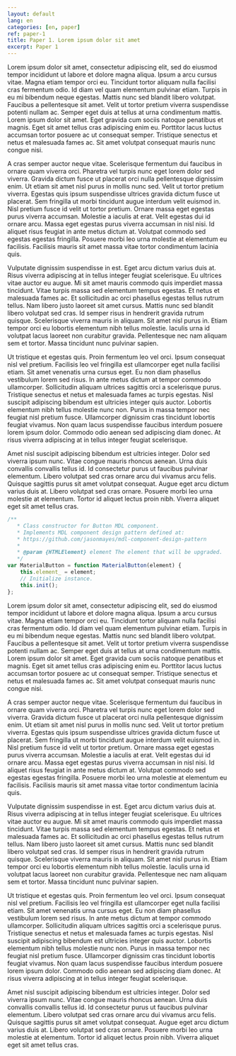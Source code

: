 ```yaml
---
layout: default
lang: en
categories: [en, paper]
ref: paper-1
title: Paper 1. Lorem ipsum dolor sit amet
excerpt: Paper 1
---
```


Lorem ipsum dolor sit amet, consectetur adipiscing elit, sed do eiusmod tempor incididunt ut labore et dolore magna aliqua. Ipsum a arcu cursus vitae. Magna etiam tempor orci eu. Tincidunt tortor aliquam nulla facilisi cras fermentum odio. Id diam vel quam elementum pulvinar etiam. Turpis in eu mi bibendum neque egestas. Mattis nunc sed blandit libero volutpat. Faucibus a pellentesque sit amet. Velit ut tortor pretium viverra suspendisse potenti nullam ac. Semper eget duis at tellus at urna condimentum mattis. Lorem ipsum dolor sit amet. Eget gravida cum sociis natoque penatibus et magnis. Eget sit amet tellus cras adipiscing enim eu. Porttitor lacus luctus accumsan tortor posuere ac ut consequat semper. Tristique senectus et netus et malesuada fames ac. Sit amet volutpat consequat mauris nunc congue nisi.

A cras semper auctor neque vitae. Scelerisque fermentum dui faucibus in ornare quam viverra orci. Pharetra vel turpis nunc eget lorem dolor sed viverra. Gravida dictum fusce ut placerat orci nulla pellentesque dignissim enim. Ut etiam sit amet nisl purus in mollis nunc sed. Velit ut tortor pretium viverra. Egestas quis ipsum suspendisse ultrices gravida dictum fusce ut placerat. Sem fringilla ut morbi tincidunt augue interdum velit euismod in. Nisl pretium fusce id velit ut tortor pretium. Ornare massa eget egestas purus viverra accumsan. Molestie a iaculis at erat. Velit egestas dui id ornare arcu. Massa eget egestas purus viverra accumsan in nisl nisi. Id aliquet risus feugiat in ante metus dictum at. Volutpat commodo sed egestas egestas fringilla. Posuere morbi leo urna molestie at elementum eu facilisis. Facilisis mauris sit amet massa vitae tortor condimentum lacinia quis.

Vulputate dignissim suspendisse in est. Eget arcu dictum varius duis at. Risus viverra adipiscing at in tellus integer feugiat scelerisque. Eu ultrices vitae auctor eu augue. Mi sit amet mauris commodo quis imperdiet massa tincidunt. Vitae turpis massa sed elementum tempus egestas. Et netus et malesuada fames ac. Et sollicitudin ac orci phasellus egestas tellus rutrum tellus. Nam libero justo laoreet sit amet cursus. Mattis nunc sed blandit libero volutpat sed cras. Id semper risus in hendrerit gravida rutrum quisque. Scelerisque viverra mauris in aliquam. Sit amet nisl purus in. Etiam tempor orci eu lobortis elementum nibh tellus molestie. Iaculis urna id volutpat lacus laoreet non curabitur gravida. Pellentesque nec nam aliquam sem et tortor. Massa tincidunt nunc pulvinar sapien.

Ut tristique et egestas quis. Proin fermentum leo vel orci. Ipsum consequat nisl vel pretium. Facilisis leo vel fringilla est ullamcorper eget nulla facilisi etiam. Sit amet venenatis urna cursus eget. Eu non diam phasellus vestibulum lorem sed risus. In ante metus dictum at tempor commodo ullamcorper. Sollicitudin aliquam ultrices sagittis orci a scelerisque purus. Tristique senectus et netus et malesuada fames ac turpis egestas. Nisl suscipit adipiscing bibendum est ultricies integer quis auctor. Lobortis elementum nibh tellus molestie nunc non. Purus in massa tempor nec feugiat nisl pretium fusce. Ullamcorper dignissim cras tincidunt lobortis feugiat vivamus. Non quam lacus suspendisse faucibus interdum posuere lorem ipsum dolor. Commodo odio aenean sed adipiscing diam donec. At risus viverra adipiscing at in tellus integer feugiat scelerisque.

Amet nisl suscipit adipiscing bibendum est ultricies integer. Dolor sed viverra ipsum nunc. Vitae congue mauris rhoncus aenean. Urna duis convallis convallis tellus id. Id consectetur purus ut faucibus pulvinar elementum. Libero volutpat sed cras ornare arcu dui vivamus arcu felis. Quisque sagittis purus sit amet volutpat consequat. Augue eget arcu dictum varius duis at. Libero volutpat sed cras ornare. Posuere morbi leo urna molestie at elementum. Tortor id aliquet lectus proin nibh. Viverra aliquet eget sit amet tellus cras.

```javascript
/**
   * Class constructor for Button MDL component.
   * Implements MDL component design pattern defined at:
   * https://github.com/jasonmayes/mdl-component-design-pattern
   *
   * @param {HTMLElement} element The element that will be upgraded.
   */
var MaterialButton = function MaterialButton(element) {
    this.element_ = element;
    // Initialize instance.
    this.init();
};
```

Lorem ipsum dolor sit amet, consectetur adipiscing elit, sed do eiusmod tempor incididunt ut labore et dolore magna aliqua. Ipsum a arcu cursus vitae. Magna etiam tempor orci eu. Tincidunt tortor aliquam nulla facilisi cras fermentum odio. Id diam vel quam elementum pulvinar etiam. Turpis in eu mi bibendum neque egestas. Mattis nunc sed blandit libero volutpat. Faucibus a pellentesque sit amet. Velit ut tortor pretium viverra suspendisse potenti nullam ac. Semper eget duis at tellus at urna condimentum mattis. Lorem ipsum dolor sit amet. Eget gravida cum sociis natoque penatibus et magnis. Eget sit amet tellus cras adipiscing enim eu. Porttitor lacus luctus accumsan tortor posuere ac ut consequat semper. Tristique senectus et netus et malesuada fames ac. Sit amet volutpat consequat mauris nunc congue nisi.

A cras semper auctor neque vitae. Scelerisque fermentum dui faucibus in ornare quam viverra orci. Pharetra vel turpis nunc eget lorem dolor sed viverra. Gravida dictum fusce ut placerat orci nulla pellentesque dignissim enim. Ut etiam sit amet nisl purus in mollis nunc sed. Velit ut tortor pretium viverra. Egestas quis ipsum suspendisse ultrices gravida dictum fusce ut placerat. Sem fringilla ut morbi tincidunt augue interdum velit euismod in. Nisl pretium fusce id velit ut tortor pretium. Ornare massa eget egestas purus viverra accumsan. Molestie a iaculis at erat. Velit egestas dui id ornare arcu. Massa eget egestas purus viverra accumsan in nisl nisi. Id aliquet risus feugiat in ante metus dictum at. Volutpat commodo sed egestas egestas fringilla. Posuere morbi leo urna molestie at elementum eu facilisis. Facilisis mauris sit amet massa vitae tortor condimentum lacinia quis.

Vulputate dignissim suspendisse in est. Eget arcu dictum varius duis at. Risus viverra adipiscing at in tellus integer feugiat scelerisque. Eu ultrices vitae auctor eu augue. Mi sit amet mauris commodo quis imperdiet massa tincidunt. Vitae turpis massa sed elementum tempus egestas. Et netus et malesuada fames ac. Et sollicitudin ac orci phasellus egestas tellus rutrum tellus. Nam libero justo laoreet sit amet cursus. Mattis nunc sed blandit libero volutpat sed cras. Id semper risus in hendrerit gravida rutrum quisque. Scelerisque viverra mauris in aliquam. Sit amet nisl purus in. Etiam tempor orci eu lobortis elementum nibh tellus molestie. Iaculis urna id volutpat lacus laoreet non curabitur gravida. Pellentesque nec nam aliquam sem et tortor. Massa tincidunt nunc pulvinar sapien.

Ut tristique et egestas quis. Proin fermentum leo vel orci. Ipsum consequat nisl vel pretium. Facilisis leo vel fringilla est ullamcorper eget nulla facilisi etiam. Sit amet venenatis urna cursus eget. Eu non diam phasellus vestibulum lorem sed risus. In ante metus dictum at tempor commodo ullamcorper. Sollicitudin aliquam ultrices sagittis orci a scelerisque purus. Tristique senectus et netus et malesuada fames ac turpis egestas. Nisl suscipit adipiscing bibendum est ultricies integer quis auctor. Lobortis elementum nibh tellus molestie nunc non. Purus in massa tempor nec feugiat nisl pretium fusce. Ullamcorper dignissim cras tincidunt lobortis feugiat vivamus. Non quam lacus suspendisse faucibus interdum posuere lorem ipsum dolor. Commodo odio aenean sed adipiscing diam donec. At risus viverra adipiscing at in tellus integer feugiat scelerisque.

Amet nisl suscipit adipiscing bibendum est ultricies integer. Dolor sed viverra ipsum nunc. Vitae congue mauris rhoncus aenean. Urna duis convallis convallis tellus id. Id consectetur purus ut faucibus pulvinar elementum. Libero volutpat sed cras ornare arcu dui vivamus arcu felis. Quisque sagittis purus sit amet volutpat consequat. Augue eget arcu dictum varius duis at. Libero volutpat sed cras ornare. Posuere morbi leo urna molestie at elementum. Tortor id aliquet lectus proin nibh. Viverra aliquet eget sit amet tellus cras.